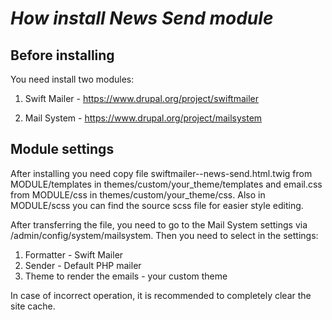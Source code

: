# *How install News Send module*

## Before installing

You need install two modules:

1. Swift Mailer - https://www.drupal.org/project/swiftmailer

2. Mail System - https://www.drupal.org/project/mailsystem

## Module settings

After installing you need copy file swiftmailer--news-send.html.twig from
MODULE/templates in themes/custom/your_theme/templates and email.css from 
MODULE/css in themes/custom/your_theme/css.
Also in MODULE/scss you can find the source scss file for easier style 
editing.

After transferring the file, you need to go to the Mail System settings
via /admin/config/system/mailsystem.
Then you need to select in the settings:

1. Formatter - Swift Mailer
2. Sender - Default PHP mailer
3. Theme to render the emails - your custom theme

In case of incorrect operation, it is recommended to completely clear the
site cache.
